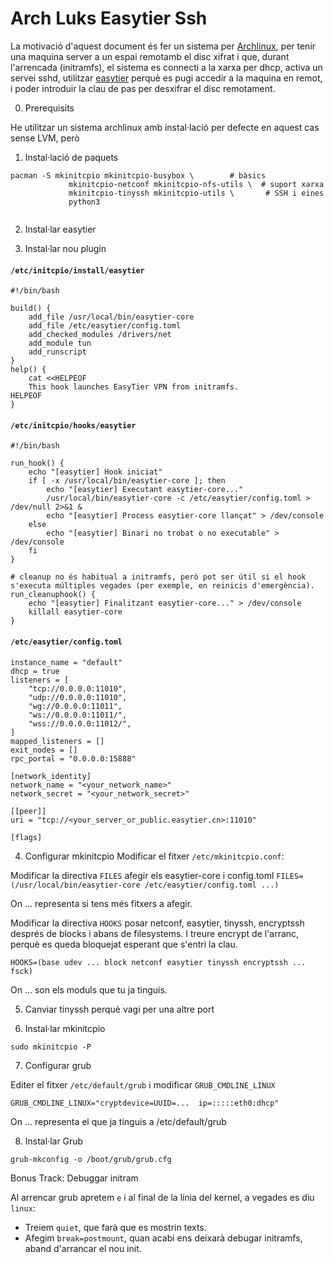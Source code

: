 Arch Luks Easytier Ssh
====


La motivació d'aquest document és fer un sistema per [Archlinux](https://archlinux.org/), per tenir una maquina server a un espai remotamb el disc xifrat i que, durant l'arrencada (initramfs), el sistema es connecti a la xarxa per dhcp, activa un servei sshd, utilitzar [easytier](https://github.com/EasyTier/EasyTier) perquè es pugi accedir a la maquina en remot, i poder introduir la clau de pas per desxifrar el disc remotament.

0. Prerequisits

He utilitzar un sistema archlinux amb instal·lació per defecte en aquest cas sense LVM, però 

1. Instal·lació de paquets

```
pacman -S mkinitcpio mkinitcpio-busybox \        # bàsics
             mkinitcpio-netconf mkinitcpio-nfs-utils \  # suport xarxa
             mkinitcpio-tinyssh mkinitcpio-utils \       # SSH i eines
             python3
 
```
2. Instal·lar easytier

3. Instal·lar nou plugin
####  ```/etc/initcpio/install/easytier```
```
#!/bin/bash

build() {
    add_file /usr/local/bin/easytier-core
    add_file /etc/easytier/config.toml
    add_checked_modules /drivers/net
    add_module tun
    add_runscript 
}
help() {
    cat <<HELPEOF
    This hook launches EasyTier VPN from initramfs.
HELPEOF
}
```
#### ```/etc/initcpio/hooks/easytier```
```
#!/bin/bash

run_hook() {
    echo "[easytier] Hook iniciat"
    if [ -x /usr/local/bin/easytier-core ]; then
        echo "[easytier] Executant easytier-core..."
        /usr/local/bin/easytier-core -c /etc/easytier/config.toml > /dev/null 2>&1 &
        echo "[easytier] Process easytier-core llançat" > /dev/console
    else
        echo "[easytier] Binari no trobat o no executable" > /dev/console
    fi
}

# cleanup no és habitual a initramfs, però pot ser útil si el hook s'executa múltiples vegades (per exemple, en reinicis d'emergència).
run_cleanuphook() {
    echo "[easytier] Finalitzant easytier-core..." > /dev/console
    killall easytier-core
}
```
#### ```/etc/easytier/config.toml```
```
instance_name = "default"
dhcp = true
listeners = [
    "tcp://0.0.0.0:11010",
    "udp://0.0.0.0:11010",
    "wg://0.0.0.0:11011",
    "ws://0.0.0.0:11011/",
    "wss://0.0.0.0:11012/",
]
mapped_listeners = []
exit_nodes = []
rpc_portal = "0.0.0.0:15888"

[network_identity]
network_name = "<your_network_name>"
network_secret = "<your_network_secret>"

[[peer]]
uri = "tcp://<your_server_or_public.easytier.cn>:11010"

[flags]

```
4. Configurar mkinitcpio
Modificar el fitxer ```/etc/mkinitcpio.conf```:

Modificar la directiva ```FILES``` afegir els easytier-core i config.toml 
```FILES=(/usr/local/bin/easytier-core /etc/easytier/config.toml ...)```

On ... representa si tens més fitxers a afegir.

Modificar la directiva ```HOOKS``` posar netconf, easytier, tinyssh, encryptssh després de blocks i abans de filesystems.
I treure encrypt de l'arranc, perquè es queda bloquejat esperant que s'entri la clau.

```HOOKS=(base udev ... block netconf easytier tinyssh encryptssh ... fsck)```

On ... son els moduls que tu ja tinguis.


5. Canviar tinyssh perquè vagi per una altre port


6. Instal·lar mkinitcpio

```sudo mkinitcpio -P```

7. Configurar grub

Editer el fitxer ```/etc/default/grub``` i modificar ```GRUB_CMDLINE_LINUX```

```GRUB_CMDLINE_LINUX="cryptdevice=UUID=...  ip=:::::eth0:dhcp"```

On ... representa el que ja tinguis a /etc/default/grub

8. Instal·lar Grub

```grub-mkconfig -o /boot/grub/grub.cfg```


Bonus Track: Debuggar initram

Al arrencar grub apretem ```e``` i al final de la línia del kernel, a vegades es diu ```linux```:
* Treiem ```quiet```, que farà que es mostrin texts.
* Afegim ```break=postmount```, quan acabi ens deixarà debugar initramfs, aband d'arrancar el nou init.


